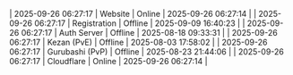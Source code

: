 | 2025-09-26 06:27:17 | Website | Online | 2025-09-26 06:27:14 |
| 2025-09-26 06:27:17 | Registration | Offline | 2025-09-09 16:40:23 |
| 2025-09-26 06:27:17 | Auth Server | Offline | 2025-08-18 09:33:31 |
| 2025-09-26 06:27:17 | Kezan (PvE) | Offline | 2025-08-03 17:58:02 |
| 2025-09-26 06:27:17 | Gurubashi (PvP) | Offline | 2025-08-23 21:44:06 |
| 2025-09-26 06:27:17 | Cloudflare | Online | 2025-09-26 06:27:14 |
